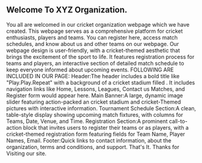 ## Welcome To XYZ Organization. 
You all are welcomed in our cricket organization webpage which we have created. This webpage serves as a comprehensive platform for cricket enthusiasts, players and teams. You can register here, access match schedules, and know about us and other teams on our webpage.
 Our webpage design is user-friendly, with a cricket-themed aesthetic that brings the excitement of the sport to life.
 It features registration process for teams and players, an interactive section of detailed match schedule to keep everyone informed about upcoming events. 
FOLLOWING ARE INCLUDED IN OUR PAGE:
Header:The header includes a bold title like "Play.Play.Repeat" with a background of a cricket stadium filled . 
It includes navigation links like Home, Lessons, Leagues, Contact us Matches,  and Register form would appear here.
Main Banner:A large, dynamic image slider featuring action-packed an cricket stadium and cricket-Themed pictures with interactive information.
Tournament Schedule Section:A clean, table-style display showing upcoming match fixtures, with columns for Teams, Date, Venue, and Time.
 Registration Section:A prominent call-to-action block that invites users to register their teams or as players, with a cricket-themed registration form featuring fields for Team Name, Player Names, Email.
Footer:Quick links to contact information, about the organization, terms and conditions, and support.
That's It.
Thanks for Visiting our site.

